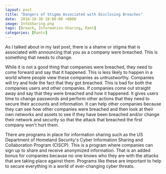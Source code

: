 ```yaml
---
layout: post
title: "Dangers of Stigma Associated with Disclosing Breaches"
date:  2018-10-30 18:00:00 +0000
image: InfoSharing.png
tags: [Breach, Information-Sharing, Rant]
categories: [Rants]
---
```


As I talked about in my last post, there is a shame or stigma that is associated with announcing that you as a company were breached. This is something that needs to change.  

While it is not a good thing that companies were breached, they need to come forward and say that it happened. This is less likely to happen in a world where people view these companies as untrustworthy. Companies will try and hide the fact that they got breached. This is bad for both the companies users and other companies. If companies come out straight away and say that they were breached and how it happened. It gives users time to change passwords and perform other actions that they need to secure their accounts and information. It can help other companies because they can see how other companies were breached and then look at their own networks and assets to see if they have been breached and/or change their network and security so that the attack that breached the first company won't hurt them.  

There are programs in place for information sharing such as the US Department of Homeland Security's Cyber Information Sharing and Collaboration Program (CISCP). This is a program where companies can sign up to share and receive anonymized information. That is an added bonus for companies because no one knows who they are with the attacks that are taking place against them. Programs like these are important to help to secure everything in a world of ever-changing cyber threats.
